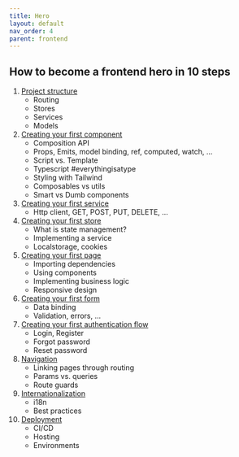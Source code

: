 ```yaml
---
title: Hero
layout: default
nav_order: 4
parent: frontend
---
```


## How to become a frontend hero in 10 steps

1. [Project structure](https://github.com/maltsavkiryl/thefrontendbible/blob/main/project-structure.md)
    - Routing
    - Stores
    - Services
    - Models
2. [Creating your first component]()
    - Composition API
    - Props, Emits, model binding, ref, computed, watch, ...
    - Script vs. Template
    - Typescript #everythingisatype
    - Styling with Tailwind
    - Composables vs utils
    - Smart vs Dumb components
3. [Creating your first service]()
    - Http client, GET, POST, PUT, DELETE, ...
4. [Creating your first store]()
    - What is state management?
    - Implementing a service
    - Localstorage, cookies
5. [Creating your first page]()
    - Importing dependencies
    - Using components
    - Implementing business logic
    - Responsive design
6. [Creating your first form]()
    - Data binding
    - Validation, errors, ...
7. [Creating your first authentication flow]()
    - Login, Register
    - Forgot password
    - Reset password
8. [Navigation]()
    - Linking pages through routing
    - Params vs. queries
    - Route guards
9. [Internationalization]()
    - i18n
    - Best practices
10. [Deployment]()
    - CI/CD
    - Hosting
    - Environments

